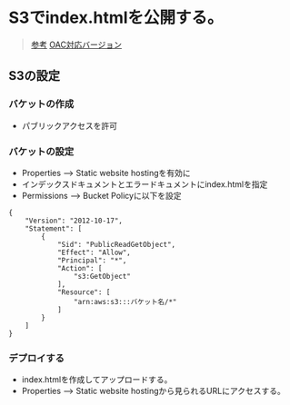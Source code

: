 # S3でindex.htmlを公開する。
> [参考](https://zenn.dev/longbridge/articles/30da1524649ef9)
> [OAC対応バージョン](https://dev.classmethod.jp/articles/amazon-cloudfront-origin-access-control/)

## S3の設定
### バケットの作成
- パブリックアクセスを許可

### バケットの設定
- Properties --> Static website hostingを有効に
- インデックスドキュメントとエラードキュメントにindex.htmlを指定
- Permissions --> Bucket Policyに以下を設定

```
{
    "Version": "2012-10-17",
    "Statement": [
        {
            "Sid": "PublicReadGetObject",
            "Effect": "Allow",
            "Principal": "*",
            "Action": [
                "s3:GetObject"
            ],
            "Resource": [
                "arn:aws:s3:::バケット名/*"
            ]
        }
    ]
}
```

### デプロイする
- index.htmlを作成してアップロードする。
- Properties --> Static website hostingから見られるURLにアクセスする。
